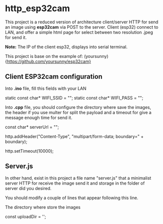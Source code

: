 # http_esp32cam
This project is a reduced version of architecture client/server HTTP for send an image using **esp32cam** via POST to the server. Client (esp32) connect to LAN, and offer a simple html page for select between two resolution .jpeg for send it.

**Note:** The IP of the client esp32, displays into serial terminal.

This project is base on the example of: (yoursunny){https://github.com/yoursunny/esp32cam}

## Client ESP32cam configuration

Into **.ino** file, fill this fields with your LAN

static const char* WIFI_SSID = "";
static const char* WIFI_PASS = "";

Into **.cpp** file, you should configure the directory where save the images, the header if you use multer for split the payload and a timeout for give a message enough time for send it. 

const char* serverUrl = "";

http.addHeader("Content-Type", "multipart/form-data; boundary=" + boundary);

http.setTimeout(10000); 

## Server.js

In other hand, exist in this project a file name "server.js" that a minimalist server HTTP for receive the image send it and storage in the folder of server did you desired.

You should modify a couple of lines that appear following this line.

The directory where store the images

const uploadDir = '';
